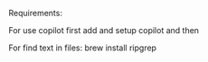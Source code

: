 Requirements:

For use copilot
first add and setup copilot and then

For find text in files:
brew install ripgrep
